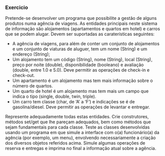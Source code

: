 ### Exercicio

Pretende-se desenvolver um programa que possibilite a gestão de alguns produtos
numa agência de viagens. As entidades principais neste sistema de informação são
alojamentos (apartamentos e quartos em hotel) e carros que se podem alugar. Devem
ser suportadas as caraterísticas seguintes:

* A agência de viagens, para além de conter um conjunto de alojamentos e um
conjunto de viaturas de aluguer, tem um nome (String) e um endereço (String);
* Um alojamento tem um código (String), nome (String), local (String), preço por
noite (double), disponibilidade (booleano) e avaliação (double, entre 1.0 e 5.0).
Deve permitir as operações de check-in e check-out.
* Um apartamento é um alojamento mas tem mais informação sobre o número de
quartos.
* Um quarto de hotel é um alojamento mas tem mais um campo que indica o tipo
(single, double, twin, triple).
* Um carro tem classe (char, de ‘A’ a ‘F’) e indicações se é de gasolina/diesel.
Deve permitir as operações de levantar e entregar.

Represente adequadamente todas estas entidades. Crie construtores, métodos set/get
que lhe pareçam adequados, bem como métodos que sejam fundamentais para cada
classe.
Teste as classes desenvolvidas usando um programa em que simule a interface com o(a)
funcionário(a) da agência (por exemplo, um menu), envolvendo necessariamente a
criação dos diversos objetos referidos acima. Simule algumas operações de reserva e
entregas e imprima no final a informação atual sobre a agência.

